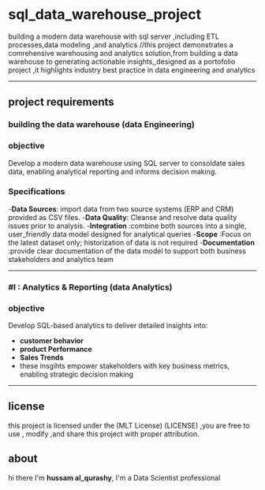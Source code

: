 # sql_data_warehouse_project
building a modern data warehouse with sql server ,including ETL processes,data modeling ,and analytics
//this project demonstrates a comrehensive warehousing and analytics solution,from building a data warehouse to generating actionable insights,,designed as a portofolio project ,it highlights industry best practice in data engineering and analytics

---
## project requirements
### building the data warehouse (data Engineering)
### objective
Develop a modern data warehouse using SQL server to consoldate sales data, enabling analytical reporting and informs decision making.

### Specifications
-**Data Sources**: import data from two source systems (ERP and CRM) provided as CSV files.
-**Data Quality**: Cleanse and resolve data quality issues prior to analysis.
-**Integration** :combine both sources into a single, user_friendly data model designed for analytical queries
-**Scope** :Focus on the latest dataset only; historization of data is not required
-**Documentation** :provide clear documentation of the data model to support both business stakeholders and analytics team

---

### #I : Analytics & Reporting (data Analytics)

### objective 
Develop SQL-based analytics to deliver detailed insights into:
- **customer behavior**
- **product Performance**
- **Sales Trends**
- these insgihts empower stakeholders with key business metrics, enabling strategic decision making

---

## license
this project is licensed under the (MLT License) (LICENSE)  ,you are free to use , modify ,and share this project with proper attribution.

## about
hi there I'm **hussam al_qurashy**, I'm a Data Scientist professional 
